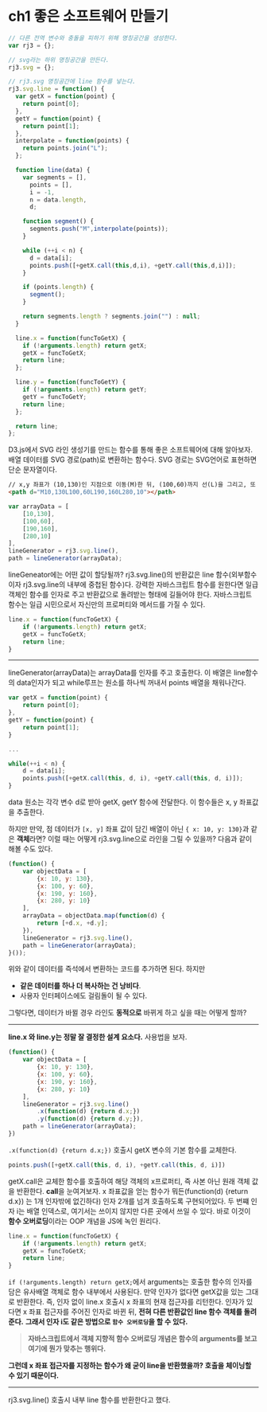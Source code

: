 # ch1 좋은 소프트웨어 만들기

```javascript
// 다른 전역 변수와 충돌을 피하기 위해 명칭공간을 생성한다.
var rj3 = {};

// svg라는 하위 명칭공간을 만든다.
rj3.svg = {};

// rj3.svg 명칭공간에 line 함수를 넣는다.
rj3.svg.line = function() {
  var getX = function(point) {
    return point[0];
  },
  getY = function(point) {
    return point[1];
  },
  interpolate = function(points) {
    return points.join("L");
  };

  function line(data) {
    var segments = [],
      points = [],
      i = -1,
      n = data.length,
      d;

    function segment() {
      segments.push("M",interpolate(points));
    }

    while (++i < n) {
      d = data[i];
      points.push([+getX.call(this,d,i), +getY.call(this,d,i)]);
    }

    if (points.length) {
      segment();
    }

    return segments.length ? segments.join("") : null;
  }

  line.x = function(funcToGetX) {
    if (!arguments.length) return getX;
    getX = funcToGetX;
    return line;
  };

  line.y = function(funcToGetY) {
    if (!arguments.length) return getY;
    getY = funcToGetY;
    return line;
  };

  return line;
};
```

D3.js에서 SVG 라인 생성기를 만드는 함수를 통해 좋은 소프트웨어에 대해 알아보자.
배열 데이터를 SVG 경로(path)로 변환하는 함수다. SVG 경로는 SVG언어로 표현하면 단순 문자열이다. 

```html
// x,y 좌표가 (10,130)인 지점으로 이동(M)한 뒤, (100,60)까지 선(L)을 그리고, 또 (190, 160)까지 선을 그리고, 마지막으로 (280,10)까지 선을 그린다.
<path d="M10,130L100,60L190,160L280,10"></path>
```

```javascript
var arrayData = [
    [10,130],
    [100,60],
    [190,160],
    [280,10]
],
lineGenerator = rj3.svg.line(),
path = lineGenerator(arrayData);
```

lineGeneator에는 어떤 값이 할당될까? rj3.svg.line()의 반환값은 line 함수(외부함수 이자  rj3.svg.line의 내부에 중첩된 함수)다. 강력한 자바스크립트 함수를 원한다면 일급 객체인 함수를 인자로 주고 반환값으로 돌려받는 형태에 길들어야 한다. 자바스크립트 함수는 일급 시민으로서 자신만의 프로퍼티와 메서드를 가질 수 있다. 

```javascript
line.x = function(funcToGetX) {
    if (!arguments.length) return getX;
    getX = funcToGetX;
    return line;
}
```

---

lineGenerator(arrayData)는 arrayData를 인자를 주고 호출한다. 이 배열은 line함수의 data인자가 되고 while루프는 원소를 하나씩 꺼내서 points 배열을 채워나간다.

```javascript
var getX = function(point) {
    return point[0];
},
getY = function(point) {
    return point[1];
}

...

while(++i < n) {
    d = data[i];
    points.push([+getX.call(this, d, i), +getY.call(this, d, i)]);
}
```

data 원소는 각각 변수 d로 받아 getX, getY 함수에 전달한다. 이 함수들은 x, y 좌표값을 추출한다. 

하지만 만약, 점 데이터가 `[x, y]` 좌표 값이 담긴 배열이 아닌 `{ x: 10, y: 130}`과 같은 **객체**라면? 이럴 때는 어떻게 rj3.svg.line으로 라인을 그릴 수 있을까? 다음과 같이 해볼 수도 있다.

```javascript
(function() {
    var objectData = [
        {x: 10, y: 130},
        {x: 100, y: 60},
        {x: 190, y: 160},
        {x: 280, y: 10}
    ],
    arrayData = objectData.map(function(d) {
        return [+d.x, +d.y];
    }),
    lineGenerator = rj3.svg.line(),
    path = lineGenerator(arrayData);
}());
```

위와 같이 데이터를 즉석에서 변환하는 코드를 추가하면 된다. 하지만 

- **같은 데이터를 하나 더 복사하는 건 낭비다**.
- 사용자 인터페이스에도 걸림돌이 될 수 있다.

그렇다면, 데이터가 바뀔 경우 라인도 **동적으로** 바뀌게 하고 싶을 때는 어떻게 할까?

---

**line.x 와 line.y는 정말 잘 결정한 설계 요소다.** 사용법을 보자.

```javascript
(function() {
    var objectData = [
        {x: 10, y: 130},
        {x: 100, y: 60},
        {x: 190, y: 160},
        {x: 280, y: 10}
    ],
    lineGenerator = rj3.svg.line()
        .x(function(d) {return d.x;})
        .y(function(d) {return d.y;}),
    path = lineGenerator(arrayData);
})
```

`.x(function(d) {return d.x;})` 호출시 getX 변수의 기본 함수를 교체한다.

```javascript
points.push([+getX.call(this, d, i), +getY.call(this, d, i)])
```

getX.call은 교체한 함수를 호출하여 해당 객체의 x프로퍼티, 즉 사본 아닌 원래 객체 값을 반환한다. **call**을 눈여겨보자. x 좌표값을 얻는 함수가 뭐든(function(d) {return d.x}) 는 1개 인자밖에 없긴하다) 인자 2개를 넘겨 호출하도록 구현되어있다. 두 번쨰 인자 i는 배열 인덱스로, 여기서는 쓰이지 않지만 다른 곳에서 쓰일 수 있다. 바로 이것이 **함수 오버로딩**이라는 OOP 개념을 JS에 녹인 원리다.

```javascript
line.x = function(funcToGetX) {
    if (!arguments.length) return getX;
    getX = funcToGetX;
    return line;
}
```

`if (!arguments.length) return getX;`에서 arguments는 호출한 함수의 인자를 담은 유사배열 객체로 함수 내부에서 사용된다. 만약 인자가 없다면 getX값을 있는 그대로 반환한다. 즉, 인자 없이 line.x 호출시 x 좌표의 현재 접근자를 리턴한다. 인자가 있다면 x 좌표 접근자를 주어진 인자로 바뀐 뒤, **전혀 다른 반환값인 line 함수 객체를 돌려준다.** **그래서 인자 i도 같은 방법으로 `함수 오버로딩`을 할 수 있다.**

> **자바스크립트에서 객체 지향적 함수 오버로딩 개념은 함수의 arguments를 보고 여기에 뭔가 맞추는 행위다.**

**그런데 x 좌표 접근자를 지정하는 함수가 왜 굳이 line을 반환했을까? 호출을 체이닝할 수 있기 때문이다.**

---

rj3.svg.line() 호출시 내부 line 함수를 반환한다고 했다. 
